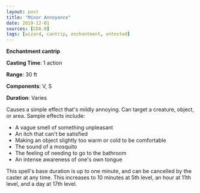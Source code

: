 ```yaml
---
layout: post
title: "Minor Annoyance"
date: 2019-12-01
sources: [CDA.0]
tags: [wizard, cantrip, enchantment, untested]
---
```


**Enchantment cantrip**

**Casting Time**: 1 action

**Range**: 30 ft

**Components**: V, S

**Duration**: Varies

Causes a simple effect that's mildly annoying. Can target a creature, object, or area. Sample effects include:
* A vague smell of something unpleasant
* An itch that can't be satisfied
* Making an object slightly too warm or cold to be comfortable
* The sound of a mosquito
* The feeling of needing to go to the bathroom
* An intense awareness of one's own tongue

This spell's base duration is up to one minute, and can be cancelled by the caster at any time. This increases to 10 minutes at 5th level, an hour at 11th level, and a day at 17th level.